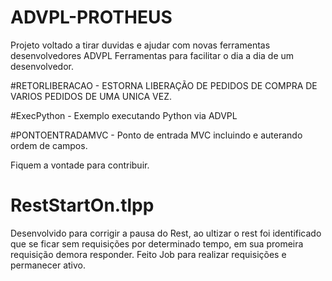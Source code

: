 # ADVPL-PROTHEUS
Projeto voltado a tirar duvidas e ajudar com novas ferramentas desenvolvedores ADVPL
Ferramentas para facilitar o dia a dia de um desenvolvedor.

#RETORLIBERACAO - ESTORNA LIBERAÇÃO DE PEDIDOS DE COMPRA DE VARIOS PEDIDOS DE 
UMA UNICA VEZ.

#ExecPython - Exemplo executando Python via ADVPL 

#PONTOENTRADAMVC - Ponto de entrada MVC incluindo e auterando ordem de campos.

Fiquem a vontade para contribuir.


# RestStartOn.tlpp
Desenvolvido para corrigir a pausa do Rest, ao ultizar o rest foi identificado que 
se ficar sem requisições por determinado tempo, em sua promeira requisição demora 
responder. Feito Job para realizar requisições e permanecer ativo.


